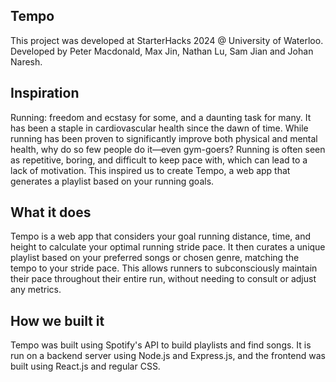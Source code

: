 ## Tempo
This project was developed at StarterHacks 2024 @ University of Waterloo. Developed by Peter Macdonald, Max Jin, Nathan Lu, Sam Jian and Johan Naresh.

## Inspiration
Running: freedom and ecstasy for some, and a daunting task for many. It has been a staple in cardiovascular health since the dawn of time. While running has been proven to significantly improve both physical and mental health, why do so few people do it—even gym-goers? Running is often seen as repetitive, boring, and difficult to keep pace with, which can lead to a lack of motivation. This inspired us to create Tempo, a web app that generates a playlist based on your running goals.

## What it does
Tempo is a web app that considers your goal running distance, time, and height to calculate your optimal running stride pace. It then curates a unique playlist based on your preferred songs or chosen genre, matching the tempo to your stride pace. This allows runners to subconsciously maintain their pace throughout their entire run, without needing to consult or adjust any metrics.

## How we built it
Tempo was built using Spotify's API to build playlists and find songs. It is run on a backend server using Node.js and Express.js, and the frontend was built using React.js and regular CSS.
